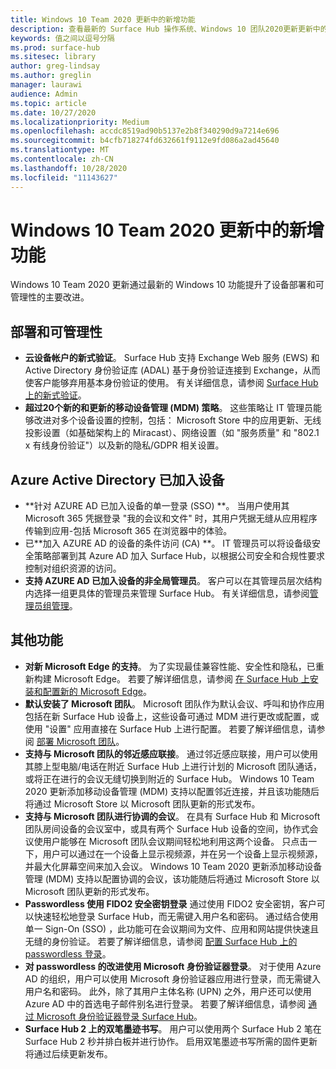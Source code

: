 ```yaml
---
title: Windows 10 Team 2020 更新中的新增功能
description: 查看最新的 Surface Hub 操作系统、Windows 10 团队2020更新更新中的新增功能。
keywords: 值之间以逗号分隔
ms.prod: surface-hub
ms.sitesec: library
author: greg-lindsay
ms.author: greglin
manager: laurawi
audience: Admin
ms.topic: article
ms.date: 10/27/2020
ms.localizationpriority: Medium
ms.openlocfilehash: accdc8519ad90b5137e2b8f340290d9a7214e696
ms.sourcegitcommit: b4cfb718274fd632661f9112e9fd086a2ad45640
ms.translationtype: MT
ms.contentlocale: zh-CN
ms.lasthandoff: 10/28/2020
ms.locfileid: "11143627"
---
```

# Windows 10 Team 2020 更新中的新增功能

Windows 10 Team 2020 更新通过最新的 Windows 10 功能提升了设备部署和可管理性的主要改进。

##  部署和可管理性

- **云设备帐户的新式验证**。 Surface Hub 支持 Exchange Web 服务 (EWS) 和 Active Directory 身份验证库 (ADAL) 基于身份验证连接到 Exchange，从而使客户能够弃用基本身份验证的使用。 有关详细信息，请参阅 [Surface Hub 上的新式验证](https://docs.microsoft.com/surface-hub/surface-hub-modern-auth)。
- **超过20个新的和更新的移动设备管理 (MDM) 策略**。      这些策略让 IT 管理员能够改进对多个设备设置的控制，包括： Microsoft Store 中的应用更新、无线投影设置（如基础架构上的 Miracast）、网络设置（如 "服务质量" 和 "802.1 x 有线身份验证"）以及新的隐私/GDPR 相关设置。

##  Azure Active Directory 已加入设备

- **针对 AZURE AD 已加入设备的单一登录 (SSO) **。 当用户使用其 Microsoft 365 凭据登录 "我的会议和文件" 时，其用户凭据无缝从应用程序传输到应用-包括 Microsoft 365 在浏览器中的体验。
- 已**加入 AZURE AD 的设备的条件访问 (CA) **。       IT 管理员可以将设备级安全策略部署到其 Azure AD 加入 Surface Hub，以根据公司安全和合规性要求控制对组织资源的访问。
- **支持 AZURE AD 已加入设备的非全局管理员**。       客户可以在其管理员层次结构内选择一组更具体的管理员来管理 Surface Hub。 有关详细信息，请参阅[管理员组管理](https://docs.microsoft.com/surface-hub/admin-group-management-for-surface-hub)。


## 其他功能


- **对新 Microsoft Edge 的支持**。 为了实现最佳兼容性能、安全性和隐私，已重新构建 Microsoft Edge。 若要了解详细信息，请参阅 [在 Surface Hub 上安装和配置新的 Microsoft Edge](https://docs.microsoft.com/surface-hub/surface-hub-install-chromium-edge)。
- **默认安装了 Microsoft 团队**。        Microsoft 团队作为默认会议、呼叫和协作应用包括在新 Surface Hub 设备上，这些设备可通过 MDM 进行更改或配置，或使用 "设置" 应用直接在 Surface Hub 上进行配置。 若要了解详细信息，请参阅 [部署 Microsoft 团队](https://docs.microsoft.com/MicrosoftTeams/teams-surface-hub)。
- **支持与 Microsoft 团队的邻近感应联接**。  通过邻近感应联接，用户可以使用其膝上型电脑/电话在附近 Surface Hub 上进行计划的 Microsoft 团队通话，或将正在进行的会议无缝切换到附近的 Surface Hub。 Windows 10 Team 2020 更新添加移动设备管理 (MDM) 支持以配置邻近连接，并且该功能随后将通过 Microsoft Store 以 Microsoft 团队更新的形式发布。
- **支持与 Microsoft 团队进行协调的会议**。 在具有 Surface Hub 和 Microsoft 团队房间设备的会议室中，或具有两个 Surface Hub 设备的空间，协作式会议使用户能够在 Microsoft 团队会议期间轻松地利用这两个设备。 只点击一下，用户可以通过在一个设备上显示视频源，并在另一个设备上显示视频源，并最大化屏幕空间来加入会议。 Windows 10 Team 2020 更新添加移动设备管理 (MDM) 支持以配置协调的会议，该功能随后将通过 Microsoft Store 以 Microsoft 团队更新的形式发布。
- **Passwordless 使用 FIDO2 安全密钥登录**     通过使用 FIDO2 安全密钥，客户可以快速轻松地登录 Surface Hub，而无需键入用户名和密码。 通过结合使用单一 Sign-On (SSO) ，此功能可在会议期间为文件、应用和网站提供快速且无缝的身份验证。 若要了解详细信息，请参阅 [配置 Surface Hub 上的 passwordless 登录](https://docs.microsoft.com/surface-hub/surface-hub-2s-phone-authenticate)。
- **对 passwordless 的改进使用 Microsoft 身份验证器登录**。  对于使用 Azure AD 的组织，用户可以使用 Microsoft 身份验证器应用进行登录，而无需键入用户名和密码。 此外，除了其用户主体名称 (UPN) 之外，用户还可以使用 Azure AD 中的首选电子邮件别名进行登录。 若要了解详细信息，请参阅 [通过 Microsoft 身份验证器登录 Surface Hub](https://docs.microsoft.com/surface-hub/surface-hub-authenticator-app)。
- **Surface Hub 2 上的双笔墨迹书写**。   用户可以使用两个 Surface Hub 2 笔在 Surface Hub 2 秒并排白板并进行协作。 启用双笔墨迹书写所需的固件更新将通过后续更新发布。

 
 
 
